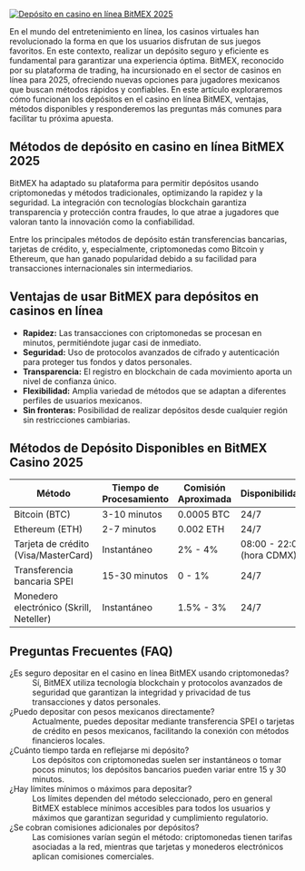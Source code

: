 [![Depósito en casino en línea BitMEX 2025](https://123-caf.pages.dev/gitsignup.png)](https://vrmoo.ru/Bt82HjjY)

<p>En el mundo del entretenimiento en línea, los casinos virtuales han revolucionado la forma en que los usuarios disfrutan de sus juegos favoritos. En este contexto, realizar un depósito seguro y eficiente es fundamental para garantizar una experiencia óptima. BitMEX, reconocido por su plataforma de trading, ha incursionado en el sector de casinos en línea para 2025, ofreciendo nuevas opciones para jugadores mexicanos que buscan métodos rápidos y confiables. En este artículo exploraremos cómo funcionan los depósitos en el casino en línea BitMEX, ventajas, métodos disponibles y responderemos las preguntas más comunes para facilitar tu próxima apuesta.</p>  <h2>Métodos de depósito en casino en línea BitMEX 2025</h2> <p>BitMEX ha adaptado su plataforma para permitir depósitos usando criptomonedas y métodos tradicionales, optimizando la rapidez y la seguridad. La integración con tecnologías blockchain garantiza transparencia y protección contra fraudes, lo que atrae a jugadores que valoran tanto la innovación como la confiabilidad.</p> <p>Entre los principales métodos de depósito están transferencias bancarias, tarjetas de crédito, y, especialmente, criptomonedas como Bitcoin y Ethereum, que han ganado popularidad debido a su facilidad para transacciones internacionales sin intermediarios.</p>  <h2>Ventajas de usar BitMEX para depósitos en casinos en línea</h2> <ul>   <li><strong>Rapidez:</strong> Las transacciones con criptomonedas se procesan en minutos, permitiéndote jugar casi de inmediato.</li>   <li><strong>Seguridad:</strong> Uso de protocolos avanzados de cifrado y autenticación para proteger tus fondos y datos personales.</li>   <li><strong>Transparencia:</strong> El registro en blockchain de cada movimiento aporta un nivel de confianza único.</li>   <li><strong>Flexibilidad:</strong> Amplia variedad de métodos que se adaptan a diferentes perfiles de usuarios mexicanos.</li>   <li><strong>Sin fronteras:</strong> Posibilidad de realizar depósitos desde cualquier región sin restricciones cambiarias.</li> </ul>  <h2>Métodos de Depósito Disponibles en BitMEX Casino 2025</h2> <table>   <thead>     <tr>       <th>Método</th>       <th>Tiempo de Procesamiento</th>       <th>Comisión Aproximada</th>       <th>Disponibilidad</th>     </tr>   </thead>   <tbody>     <tr>       <td>Bitcoin (BTC)</td>       <td>3-10 minutos</td>       <td>0.0005 BTC</td>       <td>24/7</td>     </tr>     <tr>       <td>Ethereum (ETH)</td>       <td>2-7 minutos</td>       <td>0.002 ETH</td>       <td>24/7</td>     </tr>     <tr>       <td>Tarjeta de crédito (Visa/MasterCard)</td>       <td>Instantáneo</td>       <td>2% - 4%</td>       <td>08:00 - 22:00 (hora CDMX)</td>     </tr>     <tr>       <td>Transferencia bancaria SPEI</td>       <td>15-30 minutos</td>       <td>0 - 1%</td>       <td>24/7</td>     </tr>     <tr>       <td>Monedero electrónico (Skrill, Neteller)</td>       <td>Instantáneo</td>       <td>1.5% - 3%</td>       <td>24/7</td>     </tr>   </tbody> </table>  <h2>Preguntas Frecuentes (FAQ)</h2> <dl>   <dt>¿Es seguro depositar en el casino en línea BitMEX usando criptomonedas?</dt>   <dd>Sí, BitMEX utiliza tecnología blockchain y protocolos avanzados de seguridad que garantizan la integridad y privacidad de tus transacciones y datos personales.</dd>      <dt>¿Puedo depositar con pesos mexicanos directamente?</dt>   <dd>Actualmente, puedes depositar mediante transferencia SPEI o tarjetas de crédito en pesos mexicanos, facilitando la conexión con métodos financieros locales.</dd>      <dt>¿Cuánto tiempo tarda en reflejarse mi depósito?</dt>   <dd>Los depósitos con criptomonedas suelen ser instantáneos o tomar pocos minutos; los depósitos bancarios pueden variar entre 15 y 30 minutos.</dd>      <dt>¿Hay límites mínimos o máximos para depositar?</dt>   <dd>Los límites dependen del método seleccionado, pero en general BitMEX establece mínimos accesibles para todos los usuarios y máximos que garantizan seguridad y cumplimiento regulatorio.</dd>      <dt>¿Se cobran comisiones adicionales por depósitos?</dt>   <dd>Las comisiones varían según el método: criptomonedas tienen tarifas asociadas a la red, mientras que tarjetas y monederos electrónicos aplican comisiones comerciales.</dd> </dl>